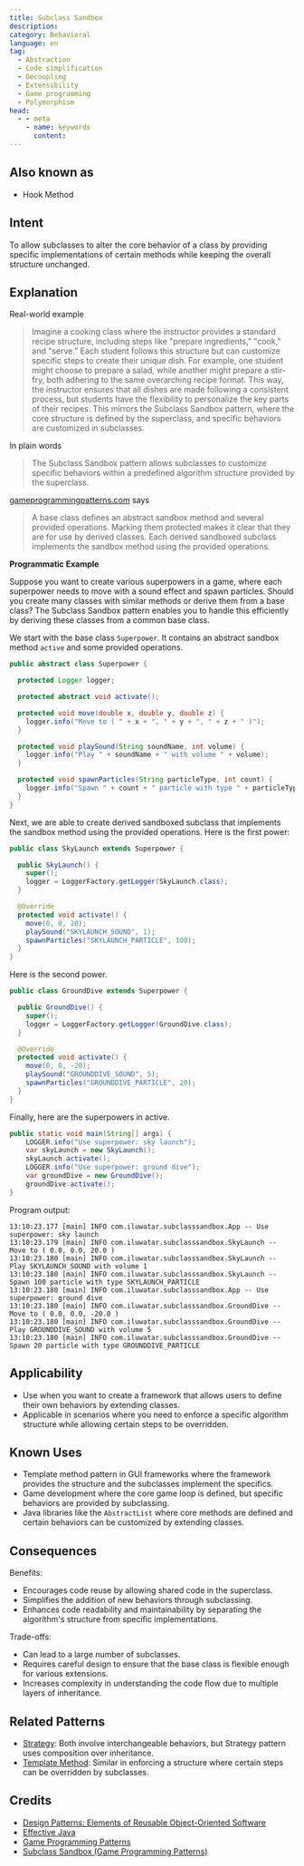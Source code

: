 ```yaml
---
title: Subclass Sandbox 
description:
category: Behavioral
language: en
tag:
  - Abstraction
  - Code simplification
  - Decoupling
  - Extensibility
  - Game programming
  - Polymorphism
head:
  - - meta
    - name: keywords
      content:
---
```


## Also known as

* Hook Method

## Intent

To allow subclasses to alter the core behavior of a class by providing specific implementations of certain methods while keeping the overall structure unchanged.
  
## Explanation

Real-world example

> Imagine a cooking class where the instructor provides a standard recipe structure, including steps like "prepare ingredients," "cook," and "serve." Each student follows this structure but can customize specific steps to create their unique dish. For example, one student might choose to prepare a salad, while another might prepare a stir-fry, both adhering to the same overarching recipe format. This way, the instructor ensures that all dishes are made following a consistent process, but students have the flexibility to personalize the key parts of their recipes. This mirrors the Subclass Sandbox pattern, where the core structure is defined by the superclass, and specific behaviors are customized in subclasses.

In plain words

> The Subclass Sandbox pattern allows subclasses to customize specific behaviors within a predefined algorithm structure provided by the superclass.

[gameprogrammingpatterns.com](https://gameprogrammingpatterns.com/) says

> A base class defines an abstract sandbox method and several provided operations. Marking them protected makes it clear that they are for use by derived classes. Each derived sandboxed subclass implements the sandbox method using the provided operations.

**Programmatic Example**

Suppose you want to create various superpowers in a game, where each superpower needs to move with a sound effect and spawn particles. Should you create many classes with similar methods or derive them from a base class? The Subclass Sandbox pattern enables you to handle this efficiently by deriving these classes from a common base class.

We start with the base class `Superpower`. It contains an abstract sandbox method `active` and some provided operations.

```java
public abstract class Superpower {

  protected Logger logger;

  protected abstract void activate();

  protected void move(double x, double y, double z) {
    logger.info("Move to ( " + x + ", " + y + ", " + z + " )");
  }

  protected void playSound(String soundName, int volume) {
    logger.info("Play " + soundName + " with volume " + volume);
  }

  protected void spawnParticles(String particleType, int count) {
    logger.info("Spawn " + count + " particle with type " + particleType);
  }
}
```

Next, we are able to create derived sandboxed subclass that implements the sandbox method using the provided operations. Here is the first power:

```java
public class SkyLaunch extends Superpower {

  public SkyLaunch() {
    super();
    logger = LoggerFactory.getLogger(SkyLaunch.class);
  }

  @Override
  protected void activate() {
    move(0, 0, 20);
    playSound("SKYLAUNCH_SOUND", 1);
    spawnParticles("SKYLAUNCH_PARTICLE", 100);
  }
}
```

Here is the second power.

```java
public class GroundDive extends Superpower {

  public GroundDive() {
    super();
    logger = LoggerFactory.getLogger(GroundDive.class);
  }

  @Override
  protected void activate() {
    move(0, 0, -20);
    playSound("GROUNDDIVE_SOUND", 5);
    spawnParticles("GROUNDDIVE_PARTICLE", 20);
  }
}
```

Finally, here are the superpowers in active.

```java
public static void main(String[] args) {
    LOGGER.info("Use superpower: sky launch");
    var skyLaunch = new SkyLaunch();
    skyLaunch.activate();
    LOGGER.info("Use superpower: ground dive");
    var groundDive = new GroundDive();
    groundDive.activate();
}
```

Program output:

```
13:10:23.177 [main] INFO com.iluwatar.subclasssandbox.App -- Use superpower: sky launch
13:10:23.179 [main] INFO com.iluwatar.subclasssandbox.SkyLaunch -- Move to ( 0.0, 0.0, 20.0 )
13:10:23.180 [main] INFO com.iluwatar.subclasssandbox.SkyLaunch -- Play SKYLAUNCH_SOUND with volume 1
13:10:23.180 [main] INFO com.iluwatar.subclasssandbox.SkyLaunch -- Spawn 100 particle with type SKYLAUNCH_PARTICLE
13:10:23.180 [main] INFO com.iluwatar.subclasssandbox.App -- Use superpower: ground dive
13:10:23.180 [main] INFO com.iluwatar.subclasssandbox.GroundDive -- Move to ( 0.0, 0.0, -20.0 )
13:10:23.180 [main] INFO com.iluwatar.subclasssandbox.GroundDive -- Play GROUNDDIVE_SOUND with volume 5
13:10:23.180 [main] INFO com.iluwatar.subclasssandbox.GroundDive -- Spawn 20 particle with type GROUNDDIVE_PARTICLE
```

## Applicability  

* Use when you want to create a framework that allows users to define their own behaviors by extending classes.
* Applicable in scenarios where you need to enforce a specific algorithm structure while allowing certain steps to be overridden.

## Known Uses

* Template method pattern in GUI frameworks where the framework provides the structure and the subclasses implement the specifics.
* Game development where the core game loop is defined, but specific behaviors are provided by subclassing.
* Java libraries like the `AbstractList` where core methods are defined and certain behaviors can be customized by extending classes.

## Consequences

Benefits:

* Encourages code reuse by allowing shared code in the superclass.
* Simplifies the addition of new behaviors through subclassing.
* Enhances code readability and maintainability by separating the algorithm's structure from specific implementations.

Trade-offs:

* Can lead to a large number of subclasses.
* Requires careful design to ensure that the base class is flexible enough for various extensions.
* Increases complexity in understanding the code flow due to multiple layers of inheritance.

## Related Patterns

* [Strategy](https://java-design-patterns.com/patterns/strategy/): Both involve interchangeable behaviors, but Strategy pattern uses composition over inheritance.
* [Template Method](https://java-design-patterns.com/patterns/template-method/): Similar in enforcing a structure where certain steps can be overridden by subclasses.

## Credits  

* [Design Patterns: Elements of Reusable Object-Oriented Software](https://amzn.to/3w0pvKI)
* [Effective Java](https://amzn.to/4cGk2Jz)
* [Game Programming Patterns](https://amzn.to/3K96fOn)
* [Subclass Sandbox (Game Programming Patterns)](https://gameprogrammingpatterns.com/subclass-sandbox.html)
